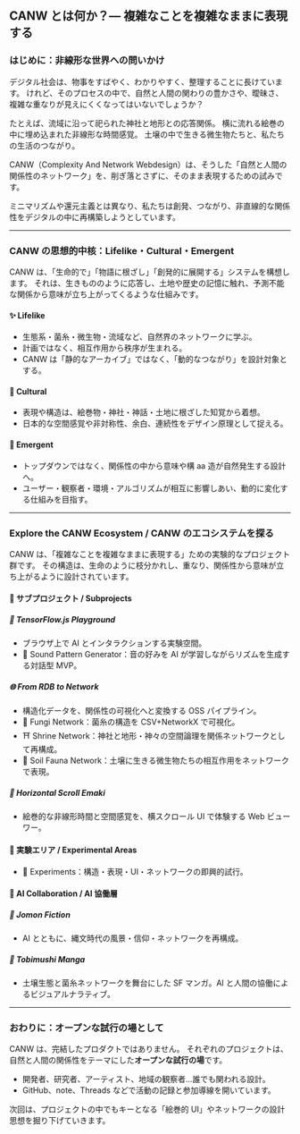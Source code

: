 ## CANW とは何か？— 複雑なことを複雑なままに表現する

### はじめに：非線形な世界への問いかけ

デジタル社会は、物事をすばやく、わかりやすく、整理することに長けています。
けれど、そのプロセスの中で、自然と人間の関わりの豊かさや、曖昧さ、複雑な重なりが見えにくくなってはいないでしょうか？

たとえば、流域に沿って祀られた神社と地形との応答関係。
横に流れる絵巻の中に埋め込まれた非線形な時間感覚。
土壌の中で生きる微生物たちと、私たちの生活のつながり。

CANW（Complexity And Network Webdesign）は、そうした「自然と人間の関係性のネットワーク」を、削ぎ落とさずに、そのまま表現するための試みです。

ミニマリズムや還元主義とは異なり、私たちは創発、つながり、非直線的な関係性をデジタルの中に再構築しようとしています。

---

### CANW の思想的中核：Lifelike・Cultural・Emergent

CANW は、「生命的で」「物語に根ざし」「創発的に展開する」システムを構想します。
それは、生きもののように応答し、土地や歴史の記憶に触れ、予測不能な関係から意味が立ち上がってくるような仕組みです。

#### ✨ Lifelike

- 生態系・菌糸・微生物・流域など、自然界のネットワークに学ぶ。
- 計画ではなく、相互作用から秩序が生まれる。
- CANW は「静的なアーカイブ」ではなく、「動的なつながり」を設計対象とする。

#### 🎼 Cultural

- 表現や構造は、絵巻物・神社・神話・土地に根ざした知覚から着想。
- 日本的な空間感覚や非対称性、余白、連続性をデザイン原理として捉える。

#### 🌱 Emergent

- トップダウンではなく、関係性の中から意味や構 aa 造が自然発生する設計へ。
- ユーザー・観察者・環境・アルゴリズムが相互に影響しあい、動的に変化する仕組みを目指す。

---

### Explore the CANW Ecosystem / CANW のエコシステムを探る

CANW は、「複雑なことを複雑なままに表現する」ための実験的なプロジェクト群です。
その構造は、生命のように枝分かれし、重なり、関係性から意味が立ち上がるように設計されています。

#### 📂 サブプロジェクト / Subprojects

##### 🤖 TensorFlow.js Playground

- ブラウザ上で AI とインタラクションする実験空間。
- 🎼 Sound Pattern Generator：音の好みを AI が学習しながらリズムを生成する対話型 MVP。

##### 🌐 From RDB to Network

- 構造化データを、関係性の可視化へと変換する OSS パイプライン。
- 🍄 Fungi Network：菌糸の構造を CSV+NetworkX で可視化。
- ⛩ Shrine Network：神社と地形・神々の空間論理を関係ネットワークとして再構成。
- 🐜 Soil Fauna Network：土壌に生きる微生物たちの相互作用をネットワークで表現。

##### 📜 Horizontal Scroll Emaki

- 絵巻的な非線形時間と空間感覚を、横スクロール UI で体験する Web ビューワー。

#### 🧪 実験エリア / Experimental Areas

- 🧚 Experiments：構造・表現・UI・ネットワークの即興的試行。

#### 🤖 AI Collaboration / AI 協働層

##### 📘 Jomon Fiction

- AI とともに、縄文時代の風景・信仰・ネットワークを再構成。

##### 🦠 Tobimushi Manga

- 土壌生態と菌糸ネットワークを舞台にした SF マンガ。AI と人間の協働によるビジュアルナラティブ。

---

### おわりに：オープンな試行の場として

CANW は、完結したプロダクトではありません。
それぞれのプロジェクトは、自然と人間の関係性をテーマにした**オープンな試行の場**です。

- 開発者、研究者、アーティスト、地域の観察者…誰でも関われる設計。
- GitHub、note、Threads などで活動の記録と参加導線を開いています。

次回は、プロジェクトの中でもキーとなる「絵巻的 UI」やネットワークの設計思想を掘り下げていきます。
